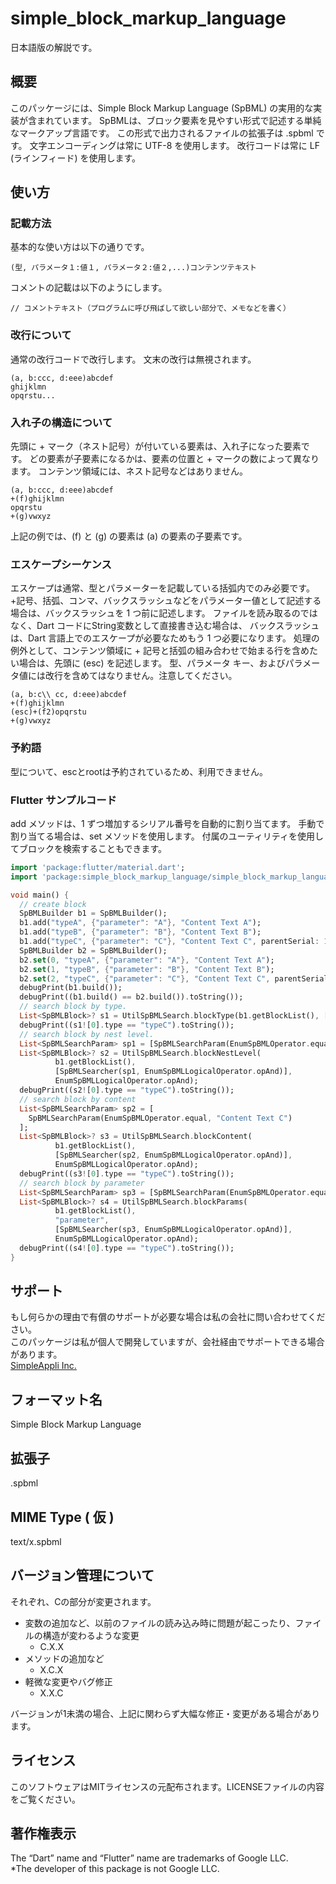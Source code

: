 # simple_block_markup_language

日本語版の解説です。

## 概要
このパッケージには、Simple Block Markup Language (SpBML) の実用的な実装が含まれています。
SpBMLは、ブロック要素を見やすい形式で記述する単純なマークアップ言語です。
この形式で出力されるファイルの拡張子は .spbml です。
文字エンコーディングは常に UTF-8 を使用します。
改行コードは常に LF (ラインフィード) を使用します。

## 使い方
### 記載方法
基本的な使い方は以下の通りです。
```
(型, パラメータ１:値１, パラメータ２:値２,...)コンテンツテキスト
```

コメントの記載は以下のようにします。
```
// コメントテキスト（プログラムに呼び飛ばして欲しい部分で、メモなどを書く）
```

### 改行について
通常の改行コードで改行します。
文末の改行は無視されます。
```
(a, b:ccc, d:eee)abcdef
ghijklmn
opqrstu...
```

### 入れ子の構造について
先頭に + マーク（ネスト記号）が付いている要素は、入れ子になった要素です。
どの要素が子要素になるかは、要素の位置と + マークの数によって異なります。
コンテンツ領域には、ネスト記号などはありません。
```
(a, b:ccc, d:eee)abcdef
+(f)ghijklmn
opqrstu
+(g)vwxyz
```
上記の例では、(f) と (g) の要素は (a) の要素の子要素です。

### エスケープシーケンス
エスケープは通常、型とパラメーターを記載している括弧内でのみ必要です。
+記号、括弧、コンマ、バックスラッシュなどをパラメーター値として記述する場合は、バックスラッシュを 1 つ前に記述します。
ファイルを読み取るのではなく、Dart コードにString変数として直接書き込む場合は、
バックスラッシュは、Dart 言語上でのエスケープが必要なためもう 1 つ必要になります。
処理の例外として、コンテンツ領域に + 記号と括弧の組み合わせで始まる行を含めたい場合は、先頭に (esc) を記述します。
型、パラメータ キー、およびパラメータ値には改行を含めてはなりません。注意してください。
```
(a, b:c\\ cc, d:eee)abcdef
+(f)ghijklmn
(esc)+(f2)opqrstu
+(g)vwxyz
```

### 予約語
型について、escとrootは予約されているため、利用できません。

### Flutter サンプルコード
add メソッドは、1 ずつ増加するシリアル番号を自動的に割り当てます。
手動で割り当てる場合は、set メソッドを使用します。
付属のユーティリティを使用してブロックを検索することもできます。
```dart
import 'package:flutter/material.dart';
import 'package:simple_block_markup_language/simple_block_markup_language.dart';

void main() {
  // create block
  SpBMLBuilder b1 = SpBMLBuilder();
  b1.add("typeA", {"parameter": "A"}, "Content Text A");
  b1.add("typeB", {"parameter": "B"}, "Content Text B");
  b1.add("typeC", {"parameter": "C"}, "Content Text C", parentSerial: 1);
  SpBMLBuilder b2 = SpBMLBuilder();
  b2.set(0, "typeA", {"parameter": "A"}, "Content Text A");
  b2.set(1, "typeB", {"parameter": "B"}, "Content Text B");
  b2.set(2, "typeC", {"parameter": "C"}, "Content Text C", parentSerial: 1);
  debugPrint(b1.build());
  debugPrint((b1.build() == b2.build()).toString());
  // search block by type.
  List<SpBMLBlock>? s1 = UtilSpBMLSearch.blockType(b1.getBlockList(), ["typeC"]);
  debugPrint((s1![0].type == "typeC").toString());
  // search block by nest level.
  List<SpBMLSearchParam> sp1 = [SpBMLSearchParam(EnumSpBMLOperator.equal, 1)];
  List<SpBMLBlock>? s2 = UtilSpBMLSearch.blockNestLevel(
          b1.getBlockList(),
          [SpBMLSearcher(sp1, EnumSpBMLLogicalOperator.opAnd)],
          EnumSpBMLLogicalOperator.opAnd);
  debugPrint((s2![0].type == "typeC").toString());
  // search block by content
  List<SpBMLSearchParam> sp2 = [
    SpBMLSearchParam(EnumSpBMLOperator.equal, "Content Text C")
  ];
  List<SpBMLBlock>? s3 = UtilSpBMLSearch.blockContent(
          b1.getBlockList(),
          [SpBMLSearcher(sp2, EnumSpBMLLogicalOperator.opAnd)],
          EnumSpBMLLogicalOperator.opAnd);
  debugPrint((s3![0].type == "typeC").toString());
  // search block by parameter
  List<SpBMLSearchParam> sp3 = [SpBMLSearchParam(EnumSpBMLOperator.equal, "C")];
  List<SpBMLBlock>? s4 = UtilSpBMLSearch.blockParams(
          b1.getBlockList(),
          "parameter",
          [SpBMLSearcher(sp3, EnumSpBMLLogicalOperator.opAnd)],
          EnumSpBMLLogicalOperator.opAnd);
  debugPrint((s4![0].type == "typeC").toString());
}
```

## サポート
もし何らかの理由で有償のサポートが必要な場合は私の会社に問い合わせてください。  
このパッケージは私が個人で開発していますが、会社経由でサポートできる場合があります。  
[SimpleAppli Inc.](https://simpleappli.com/en/index_en.html)

## フォーマット名
Simple Block Markup Language

## 拡張子
.spbml

## MIME Type ( 仮 )
text/x.spbml

## バージョン管理について
それぞれ、Cの部分が変更されます。
- 変数の追加など、以前のファイルの読み込み時に問題が起こったり、ファイルの構造が変わるような変更
  - C.X.X
- メソッドの追加など
  - X.C.X
- 軽微な変更やバグ修正
  - X.X.C

バージョンが1未満の場合、上記に関わらず大幅な修正・変更がある場合があります。

## ライセンス
このソフトウェアはMITライセンスの元配布されます。LICENSEファイルの内容をご覧ください。

## 著作権表示
The “Dart” name and “Flutter” name are trademarks of Google LLC.  
*The developer of this package is not Google LLC.